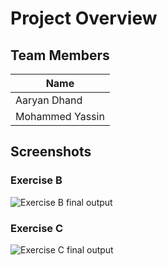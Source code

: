# Project Overview

## Team Members

| Name            |
| --------------- |
| Aaryan Dhand    |
| Mohammed Yassin |

## Screenshots

### Exercise B

![Exercise B final output](Lab4/ExersiceB.gif)

### Exercise C

![Exercise C final output](Lab4/ExerciseC.gif)

